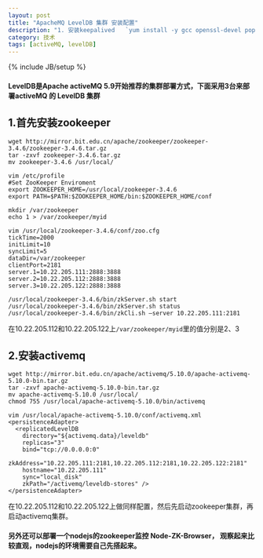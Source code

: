 ```yaml
---
layout: post
title: "ApacheMQ LevelDB 集群 安装配置"
description: "1. 安装keepalived   `yum install -y gcc openssl-devel popt-devel libnl-devel kernel-devel`    "
category: 技术
tags: [activeMQ, levelDB]
---
```

{% include JB/setup %}

#### **LevelDB是Apache activeMQ 5.9开始推荐的集群部署方式，下面采用3台来部署activeMQ 的 LevelDB 集群**   
## 1.首先安装zookeeper
    wget http://mirror.bit.edu.cn/apache/zookeeper/zookeeper-3.4.6/zookeeper-3.4.6.tar.gz
    tar -zxvf zookeeper-3.4.6.tar.gz 
    mv zookeeper-3.4.6 /usr/local/
    
    vim /etc/profile
    #Set ZooKeeper Enviroment
    export ZOOKEEPER_HOME=/usr/local/zookeeper-3.4.6
    export PATH=$PATH:$ZOOKEEPER_HOME/bin:$ZOOKEEPER_HOME/conf
    
    mkdir /var/zookeeper
    echo 1 > /var/zookeeper/myid
    
    vim /usr/local/zookeeper-3.4.6/conf/zoo.cfg
    tickTime=2000
    initLimit=10
    syncLimit=5
    dataDir=/var/zookeeper
    clientPort=2181
    server.1=10.22.205.111:2888:3888
    server.2=10.22.205.112:2888:3888
    server.3=10.22.205.122:2888:3888
    
    /usr/local/zookeeper-3.4.6/bin/zkServer.sh start
    /usr/local/zookeeper-3.4.6/bin/zkServer.sh status
    /usr/local/zookeeper-3.4.6/bin/zkCli.sh –server 10.22.205.111:2181

在10.22.205.112和10.22.205.122上`/var/zookeeper/myid`里的值分别是2、3   

## 2.安装activemq
    wget http://mirror.bit.edu.cn/apache/activemq/5.10.0/apache-activemq-5.10.0-bin.tar.gz
    tar -zxvf apache-activemq-5.10.0-bin.tar.gz
    mv apache-activemq-5.10.0 /usr/local/
    chmod 755 /usr/local/apache-activemq-5.10.0/bin/activemq
    
    vim /usr/local/apache-activemq-5.10.0/conf/activemq.xml
    <persistenceAdapter>
      <replicatedLevelDB
        directory="${activemq.data}/leveldb"
        replicas="3"
        bind="tcp://0.0.0.0:0"
        zkAddress="10.22.205.111:2181,10.22.205.112:2181,10.22.205.122:2181"
        hostname="10.22.205.111"
        sync="local_disk"
        zkPath="/activemq/leveldb-stores" />
    </persistenceAdapter>
在10.22.205.112和10.22.205.122上做同样配置，然后先启动zookeeper集群，再启动activemq集群。


#### **另外还可以部署一个nodejs的zookeeper监控 Node-ZK-Browser， 观察起来比较直观，nodejs的环境需要自己先搭起来。**
